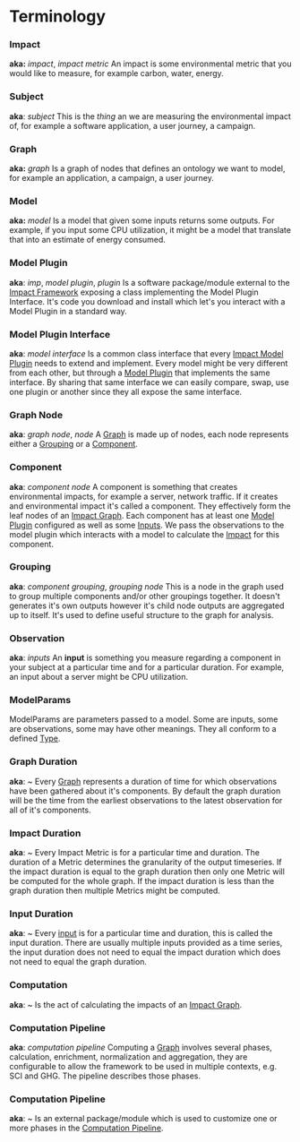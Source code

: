 # Terminology

### Impact

**aka:** *impact*, *impact metric*
An impact is some environmental metric that you would like to measure, for example carbon, water, energy.

### Subject

**aka**: *subject*
This is the *thing* an we are measuring the environmental impact of, for example a software application, a user journey, a campaign.

### Graph 

**aka:** *graph*
Is a graph of nodes that defines an ontology we want to model, for example an application, a campaign, a user journey. 

### Model

**aka:** *model*
Is a model that given some  inputs returns some outputs. For example, if you input some CPU utilization, it might be a model that translate that into an estimate of energy consumed.

### Model Plugin

**aka**: *imp*, *model plugin*, *plugin*
Is a software package/module external to the [Impact Framework](./specification/impact-framework.md) exposing a class implementing the Model Plugin Interface. It's code you download and install which let's you interact with a Model Plugin in a standard way.

### Model Plugin Interface

**aka**: *model interface*
Is a common class interface that every [Impact Model Plugin](specification/model-plugin.md) needs to extend and implement. Every model might be very different from each other, but through a [Model Plugin](specification/model-plugin.md) that implements the same interface. By sharing that same interface we can easily compare, swap, use one plugin or another since they all expose the same interface.

### Graph Node

**aka**: *graph node*, *node*
A [Graph](specification/graph.md) is made up of nodes, each node represents either a [Grouping](#Grouping) or a [Component](#Component). 

### Component

**aka**: *component node*
A component is something that creates environmental impacts, for example a server, network traffic. If it creates and environmental impact it's called a component. They effectively form the leaf nodes of an [Impact Graph](specification/graph.md). Each component has at least one [Model Plugin](specification/model-plugin.md) configured as well as some [Inputs](inputs.md). We pass the observations to the model plugin which interacts with a model to calculate the [Impact](Impact) for this component.

### Grouping

**aka**: *component grouping*, *grouping node*
This is a node in the graph used to group multiple components and/or other groupings together. It doesn't generates it's own outputs however it's child node outputs are aggregated up to itself. It's used to define useful structure to the graph for analysis.

### Observation

**aka**: *inputs*
An **input** is something you measure regarding a component in your subject at a particular time and for a particular duration. For example, an input about a server might be CPU utilization.

### ModelParams

ModelParams are parameters passed to a model. Some are inputs, some are observations, some may have other meanings. They all conform to a defined [Type](https://github.com/Green-Software-Foundation/if/blob/29280ff9cd9c9a843ab1842c728751aafdf21756/src/types/impl.ts#L14).

### Graph Duration
**aka**: ~
Every [Graph](specification/graph.md) represents a duration of time for which observations have been gathered about it's components. By default the graph duration will be the time from the earliest observations to the latest observation for all of it's components.

### Impact Duration
**aka**: ~
Every Impact Metric is for a particular time and duration. The duration of a Metric determines the granularity of the output timeseries. If the impact duration is equal to the graph duration then only one Metric will be computed for the whole graph. If the impact duration is less than the graph duration then multiple Metrics might be computed.

### Input Duration
**aka**: ~
Every [input](input.md) is for a particular time and duration, this is called the input duration. There are usually multiple inputs provided as a time series, the input duration does not need to equal the impact duration which does not need to equal the graph duration.

### Computation
**aka**: ~
Is the act of calculating the impacts of an [Impact Graph](specification/graph.md).

### Computation Pipeline
**aka**: *computation pipeline*
Computing a [Graph](specification/graph.md) involves several phases, calculation, enrichment, normalization and aggregation, they are configurable to allow the framework to be used in multiple contexts, e.g. SCI and GHG. The pipeline describes those phases.

### Computation Pipeline
**aka**: ~
Is an external package/module which is used to customize one or more phases in the [Computation Pipeline](computation-pipeline.md).

